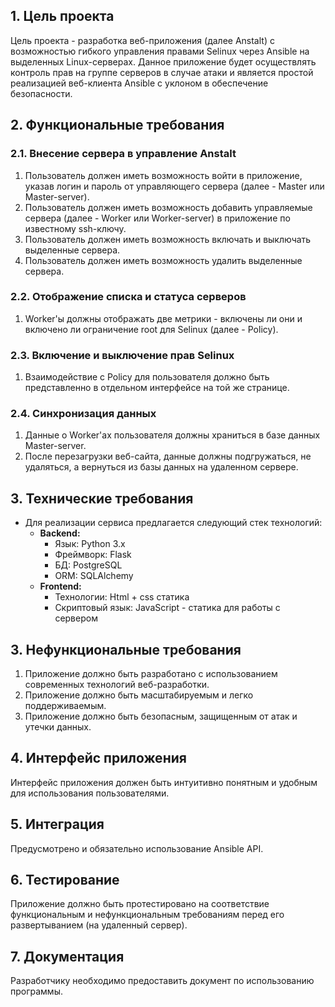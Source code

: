 ## **1. Цель проекта**

Цель проекта - разработка веб-приложения (далее Anstalt) с возможностью гибкого управления правами Selinux через Ansible на выделенных Linux-серверах. Данное приложение будет осуществлять контроль прав на группе серверов в случае атаки и является простой реализацией веб-клиента Ansible с уклоном в обеспечение безопасности.

## **2. Функциональные требования**

### **2.1. Внесение сервера в управление Anstalt**

1. Пользователь должен иметь возможность войти в приложение, указав логин и пароль от управляющего сервера (далее - Master или Master-server).
2. Пользователь должен иметь возможность добавить управляемые сервера (далее - Worker или Worker-server) в приложение по известному ssh-ключу.
3. Пользователь должен иметь возможность включать и выключать выделенные сервера.
4. Пользователь должен иметь возможность удалить выделенные сервера.

### **2.2. Отображение списка и статуса серверов**

1. Worker'ы должны отображать две метрики - включены ли они и включено ли ограничение root для Selinux (далее - Policy).

### **2.3. Включение и выключение прав Selinux**

1. Взаимодействие с Policy для пользователя должно быть представленно в отдельном интерфейсе на той же странице.

### **2.4. Синхронизация данных**

1. Данные о Worker'aх пользователя должны храниться в базе данных Master-server.
2. После перезагрузки веб-сайта, данные должны подгружаться, не удаляться, а вернуться из базы данных на удаленном сервере.

## **3. Технические требования**

- Для реализации сервиса предлагается следующий стек технологий:
    - **Backend:**
        - Язык: Python 3.x
        - Фреймворк: Flask
        - БД: PostgreSQL
        - ORM: SQLAlchemy
    - **Frontend:**
        - Технологии: Html + css статика
        - Скриптовый язык: JavaScript - статика для работы с сервером

## **3. Нефункциональные требования**

1. Приложение должно быть разработано с использованием современных технологий веб-разработки.
2. Приложение должно быть масштабируемым и легко поддерживаемым.
3. Приложение должно быть безопасным, защищенным от атак и утечки данных.

## **4. Интерфейс приложения**

Интерфейс приложения должен быть интуитивно понятным и удобным для использования пользователями.

## **5. Интеграция**

Предусмотрено и обязательно использование Ansible API.

## **6. Тестирование**

Приложение должно быть протестировано на соответствие функциональным и нефункциональным требованиям перед его развертыванием (на удаленный сервер).

## **7. Документация**

Разработчику необходимо предоставить документ по использованию программы.
